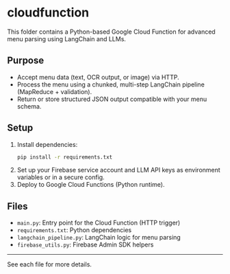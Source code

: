 # cloudfunction

This folder contains a Python-based Google Cloud Function for advanced menu parsing using LangChain and LLMs.

## Purpose
- Accept menu data (text, OCR output, or image) via HTTP.
- Process the menu using a chunked, multi-step LangChain pipeline (MapReduce + validation).
- Return or store structured JSON output compatible with your menu schema.

## Setup
1. Install dependencies:
   ```bash
   pip install -r requirements.txt
   ```
2. Set up your Firebase service account and LLM API keys as environment variables or in a secure config.
3. Deploy to Google Cloud Functions (Python runtime).

## Files
- `main.py`: Entry point for the Cloud Function (HTTP trigger)
- `requirements.txt`: Python dependencies
- `langchain_pipeline.py`: LangChain logic for menu parsing
- `firebase_utils.py`: Firebase Admin SDK helpers

---

See each file for more details. 